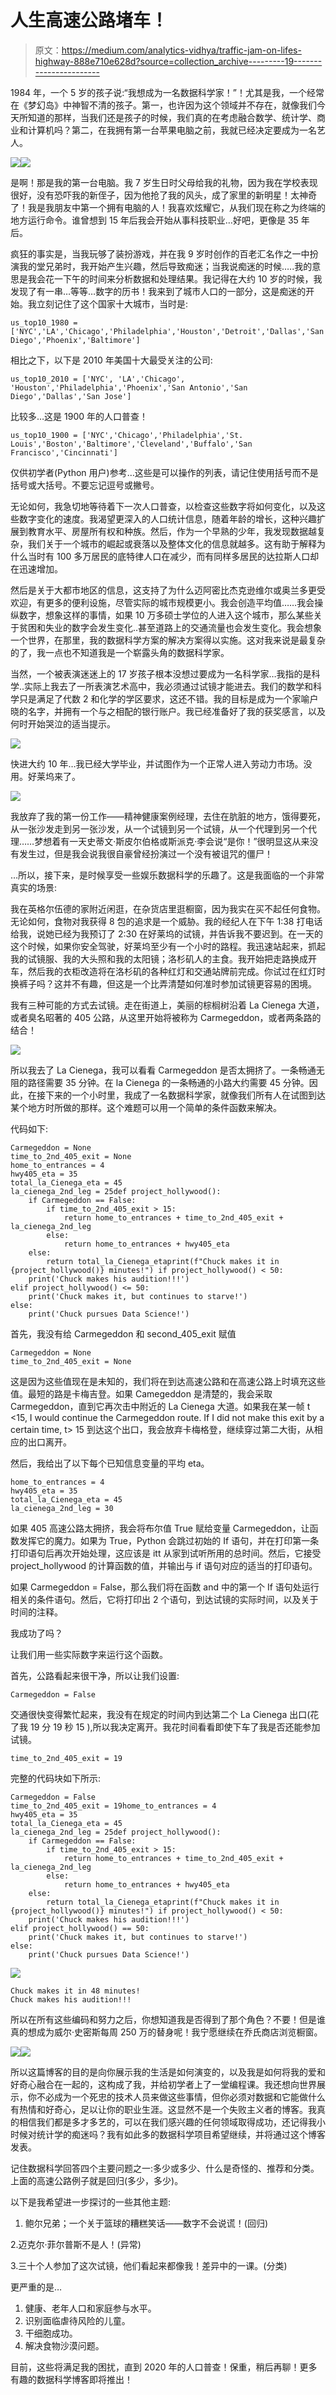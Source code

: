 # 人生高速公路堵车！

> 原文：<https://medium.com/analytics-vidhya/traffic-jam-on-lifes-highway-888e710e628d?source=collection_archive---------19----------------------->

1984 年，一个 5 岁的孩子说:“我想成为一名数据科学家！”！尤其是我，一个经常在《梦幻岛》中神智不清的孩子。第一，也许因为这个领域并不存在，就像我们今天所知道的那样，当我们还是孩子的时候，我们真的在考虑融合数学、统计学、商业和计算机吗？第二，在我拥有第一台苹果电脑之前，我就已经决定要成为一名艺人。

![](img/7e5440ed4260183aa85d8dff12eb9ceb.png)![](img/3d7b1d6d9b0bb98531c48bdc872a94d3.png)

是啊！那是我的第一台电脑。我 7 岁生日时父母给我的礼物，因为我在学校表现很好，没有恐吓我的新侄子，因为他抢了我的风头，成了家里的新明星！太神奇了！我是我朋友中第一个拥有电脑的人！我喜欢炫耀它，从我们现在称之为终端的地方运行命令。谁曾想到 15 年后我会开始从事科技职业…好吧，更像是 35 年后。

疯狂的事实是，当我玩够了装扮游戏，并在我 9 岁时创作的百老汇名作之一中扮演我的堂兄弟时，我开始产生兴趣，然后导致痴迷；当我说痴迷的时候…..我的意思是我会花一下午的时间来分析数据和处理结果。我记得在大约 10 岁的时候，我发现了有一串…等等…数字的历书！我来到了城市人口的一部分，这是痴迷的开始。我立刻记住了这个国家十大城市，当时是:

```
us_top10_1980 =['NYC','LA','Chicago','Philadelphia','Houston','Detroit','Dallas','San Diego','Phoenix','Baltimore']
```

相比之下，以下是 2010 年美国十大最受关注的公司:

```
us_top10_2010 = ['NYC', 'LA','Chicago', 'Houston','Philadelphia','Phoenix','San Antonio','San Diego','Dallas','San Jose']
```

比较多…这是 1900 年的人口普查！

```
us_top10_1900 = ['NYC','Chicago','Philadelphia','St. Louis','Boston','Baltimore','Cleveland','Buffalo','San Francisco','Cincinnati']
```

仅供初学者(Python 用户)参考…这些是可以操作的列表，请记住使用括号而不是括号或大括号。不要忘记逗号或撇号。

无论如何，我急切地等待着下一次人口普查，以检查这些数字将如何变化，以及这些数字变化的速度。我渴望更深入的人口统计信息，随着年龄的增长，这种兴趣扩展到教育水平、房屋所有权和种族。然后，作为一个早熟的少年，我发现数据越复杂，我们关于一个城市的崛起或衰落以及整体文化的信息就越多。这有助于解释为什么当时有 100 多万居民的底特律人口在减少，而有同样多居民的达拉斯人口却在迅速增加。

然后是关于大都市地区的信息，这支持了为什么迈阿密比杰克逊维尔或奥兰多更受欢迎，有更多的便利设施，尽管实际的城市规模更小。我会创造平均值……我会操纵数字，想象这样的事情，如果 10 万多硕士学位的人进入这个城市，那么某些关于贫困和失业的数字会发生变化..甚至道路上的交通流量也会发生变化。我会想象一个世界，在那里，我的数据科学方案的解决方案得以实施。这对我来说是最复杂的了，我一点也不知道我是一个崭露头角的数据科学家。

当然，一个被表演迷迷上的 17 岁孩子根本没想过要成为一名科学家…我指的是科学..实际上我去了一所表演艺术高中，我必须通过试镜才能进去。我们的数学和科学只是满足了代数 2 和化学的学区要求，这还不错。我的目标是成为一个家喻户晓的名字，并拥有一个与之相配的银行账户。我已经准备好了我的获奖感言，以及何时开始哭泣的适当提示。

![](img/76a07e6d1a33679d5cc2a6dc131e8af4.png)

快进大约 10 年…我已经大学毕业，并试图作为一个正常人进入劳动力市场。没用。好莱坞来了。

![](img/d7f35ca800e3e29a032479cfce887687.png)

我放弃了我的第一份工作——精神健康案例经理，去住在肮脏的地方，饿得要死，从一张沙发走到另一张沙发，从一个试镜到另一个试镜，从一个代理到另一个代理……梦想着有一天史蒂文·斯皮尔伯格或斯派克·李会说“是你！”很明显这从来没有发生过，但是我会说我很自豪曾经扮演过一个没有被诅咒的僵尸！

…所以，接下来，是时候享受一些娱乐数据科学的乐趣了。这是我面临的一个非常真实的场景:

我在英格尔伍德的家附近闲逛，在杂货店里逛橱窗，因为我实在买不起任何食物。无论如何，食物对我获得 8 包的追求是一个威胁。我的经纪人在下午 1:38 打电话给我，说她已经为我预订了 2:30 在好莱坞的试镜，并告诉我不要迟到。在一天的这个时候，如果你安全驾驶，好莱坞至少有一个小时的路程。我迅速站起来，抓起我的试镜服、我的大头照和我的太阳镜；洛杉矶人的主食。我开始把走路换成开车，然后我的衣柜改造将在洛杉矶的各种红灯和交通站牌前完成。你试过在红灯时换裤子吗？这并不有趣，但这是一个比弄清楚如何准时参加试镜更容易的困境。

我有三种可能的方式去试镜。走在街道上，美丽的棕榈树沿着 La Cienega 大道，或者臭名昭著的 405 公路，从这里开始将被称为 Carmegeddon，或者两条路的结合！

![](img/99304e8806815024b62ee6e3535014c6.png)

所以我去了 La Cienega，我可以看看 Carmegeddon 是否太拥挤了。一条畅通无阻的路径需要 35 分钟。在 la Cienega 的一条畅通的小路大约需要 45 分钟。因此，在接下来的一个小时里，我成了一名数据科学家，就像我们所有人在试图到达某个地方时所做的那样。这个难题可以用一个简单的条件函数来解决。

代码如下:

```
Carmegeddon = None
time_to_2nd_405_exit = None
home_to_entrances = 4
hwy405_eta = 35
total_la_Cienega_eta = 45
la_cienega_2nd_leg = 25def project_hollywood():
    if Carmegeddon == False:
        if time_to_2nd_405_exit > 15:
            return home_to_entrances + time_to_2nd_405_exit +                   la_cienega_2nd_leg
        else:
            return home_to_entrances + hwy405_eta
    else:
        return total_la_Cienega_etaprint(f"Chuck makes it in {project_hollywood()} minutes!") if project_hollywood() < 50:
    print('Chuck makes his audition!!!')
elif project_hollywood() <= 50:
    print('Chuck makes it, but continues to starve!')
else:
    print('Chuck pursues Data Science!')
```

首先，我没有给 Carmegeddon 和 second_405_exit 赋值

```
Carmegeddon = None
time_to_2nd_405_exit = None
```

这是因为这些值现在是未知的，我们将在到达高速公路和在高速公路上时填充这些值。最短的路是卡梅吉登。如果 Camegeddon 是清楚的，我会采取 Carmegeddon，直到它再次击中附近的 La Cienega 大道。如果我在某一帧 t <15, I would continue the Carmegeddon route. If I did not make this exit by a certain time, t> 15 到达这个出口，我会放弃卡梅格登，继续穿过第二大街，从相应的出口离开。

然后，我给出了以下每个已知信息变量的平均 eta。

```
home_to_entrances = 4
hwy405_eta = 35
total_la_Cienega_eta = 45
la_cienega_2nd_leg = 30
```

如果 405 高速公路太拥挤，我会将布尔值 True 赋给变量 Carmegeddon，让函数发挥它的魔力。如果为 True，Python 会跳过初始的 If 语句，并在打印第一条打印语句后再次开始处理，这应该是 itt 从家到试听所用的总时间。然后，它接受 project_hollywood 的计算函数的值，并输出与 if 语句对应的适当的打印语句。

如果 Carmegeddon = False，那么我们将在函数 and 中的第一个 If 语句处运行相关的条件语句。然后，它将打印出 2 个语句，到达试镜的实际时间，以及关于时间的注释。

我成功了吗？

让我们用一些实际数字来运行这个函数。

首先，公路看起来很干净，所以让我们设置:

```
Carmegeddon = False
```

交通很快变得繁忙起来，我没有在规定的时间内到达第二个 La Cienega 出口(花了我 19 分 19 秒 15 ),所以我决定离开。我花时间看看即使下车了我是否还能参加试镜。

```
time_to_2nd_405_exit = 19
```

完整的代码块如下所示:

```
Carmegeddon = False
time_to_2nd_405_exit = 19home_to_entrances = 4
hwy405_eta = 35
total_la_Cienega_eta = 45
la_cienega_2nd_leg = 25def project_hollywood():
    if Carmegeddon == False:
        if time_to_2nd_405_exit > 15:
            return home_to_entrances + time_to_2nd_405_exit + la_cienega_2nd_leg
        else:
            return home_to_entrances + hwy405_eta
    else:
        return total_la_Cienega_etaprint(f"Chuck makes it in {project_hollywood()} minutes!") if project_hollywood() < 50:
    print('Chuck makes his audition!!!')
elif project_hollywood() == 50:
    print('Chuck makes it, but continues to starve!')
else:
    print('Chuck pursues Data Science!')
```

![](img/ebd6ae4373079e92f3c1c89f8afbd928.png)

```
Chuck makes it in 48 minutes!
Chuck makes his audition!!!
```

所以在所有这些编码和努力之后，你想知道我是否得到了那个角色？不要！但是谁真的想成为威尔·史密斯每周 250 万的替身呢！我宁愿继续在乔氏商店浏览橱窗。

![](img/0a42415afdf5516438da27382902ee87.png)![](img/4cb3004e292d1a3dde1800857a05991b.png)

所以这篇博客的目的是向你展示我的生活是如何演变的，以及我是如何将我的爱和好奇心融合在一起的，这构成了我，并给初学者上了一堂编程课。我还想向世界展示，你不必成为一个死忠的技术人员来做这些事情，但你必须对数据和它能做什么有热情和好奇心，足以让你的职业生涯。这显然不是一个失败主义者的博客。我真的相信我们都是多才多艺的，可以在我们感兴趣的任何领域取得成功，还记得我小时候对统计学的痴迷吗？我有如此多的数据科学项目希望继续，并将通过这个博客发表。

记住数据科学回答四个主要问题之一:多少或多少、什么是奇怪的、推荐和分类。上面的高速公路例子就是回归(多少，多少)。

以下是我希望进一步探讨的一些其他主题:

1.  鲍尔兄弟；一个关于篮球的糟糕笑话——数字不会说谎！(回归)

2.迈克尔·菲尔普斯不是人！(异常)

3.三十个人参加了这次试镜，他们看起来都像我！差异中的一课。(分类)

更严重的是…

1.  健康、老年人口和家庭参与水平。
2.  识别面临虐待风险的儿童。
3.  干细胞成功。
4.  解决食物沙漠问题。

目前，这些将满足我的困扰，直到 2020 年的人口普查！保重，稍后再聊！更多有趣的数据科学博客即将推出！